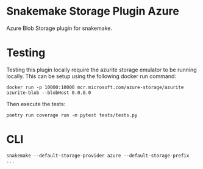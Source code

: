 # Snakemake Storage Plugin Azure

Azure Blob Storage plugin for snakemake.

# Testing

Testing this plugin locally require the azurite storage emulator to be running locally. 
This can be setup using the following docker run command: 

```
docker run -p 10000:10000 mcr.microsoft.com/azure-storage/azurite azurite-blob --blobHost 0.0.0.0
```

Then execute the tests: 
```
poetry run coverage run -m pytest tests/tests.py
```

# CLI 

`snakemake --default-storage-provider azure --default-storage-prefix ...`